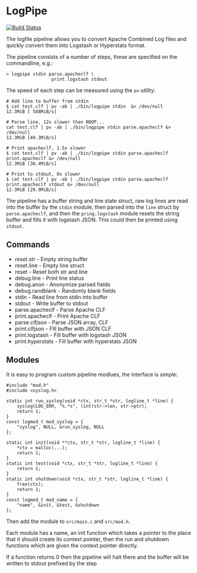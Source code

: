 # LogPipe

[![Build Status](https://drone.io/github.com/HarryR/logpipe/status.png)](https://drone.io/github.com/HarryR/logpipe/latest)

The logfile pipeline allows you to convert Apache Combined Log files
and quickly convert them into Logstash or Hyperstats format.

The pipeline consists of a number of steps, these are specified
on the commandline, e.g.:

	> logpipe stdin parse.apacheclf \
					 print.logstash stdout

The speed of each step can be measured using the `pv` utlilty:

	# Add line to buffer from stdin
	$ cat test.clf | pv -ab | ./bin/logpipe stdin  &> /dev/null
	12.3MiB [ 588MiB/s]

	# Parse line, 12x slower than NOOP...
	cat test.clf | pv -ab | ./bin/logpipe stdin parse.apacheclf &> /dev/null
	12.3MiB [49.3MiB/s]

	# Print apacheclf, 1.5x slower
	$ cat test.clf | pv -ab | ./bin/logpipe stdin parse.apacheclf print.apacheclf &> /dev/null
	12.3MiB [30.4MiB/s]

	# Print to stdout, 0x slower
	$ cat test.clf | pv -ab | ./bin/logpipe stdin parse.apacheclf print.apacheclf stdout &> /dev/null
	12.3MiB [29.9MiB/s]

The pipeline has a buffer string and line state struct, raw log lines are read
into the buffer by the `stdin` module, then parsed into the `line` struct 
by `parse.apacheclf`, and then the `pring.logstash` module resets the string
buffer and fills it with logstash JSON. This could then be printed using `stdout`.

## Commands

 * reset.str - Empty string buffer
 * reset.line - Empty line struct
 * reset - Reset both str and line
 * debug.line - Print line status
 * debug.anon - Anonymize parsed fields
 * debug.randblank - Randomly blank fields
 * stdin - Read line from stdin into buffer
 * stdout - Write buffer to stdout
 * parse.apacheclf - Parse Apache CLF
 * print.apacheclf - Print Apache CLF
 * parse.clfjson - Parse JSON array, CLF
 * print.clfjson - FIll buffer with JSON CLF
 * print.logstash - Fill buffer with logstash JSON
 * print.hyperstats - Fill buffer with hyperstats JSON

## Modules

It is easy to program custom pipeline modlues, the interface is simple:

	#include "mod.h"
	#include <syslog.h>

	static int run_syslog(void *ctx, str_t *str, logline_t *line) {
		syslog(LOG_ERR, "%.*s", (int)str->len, str->ptr);
		return 1;
	}
	const logmod_t mod_syslog = {
		"syslog", NULL, &run_syslog, NULL
	};

	static int init(void **ctx, str_t *str, logline_t *line) {
		*ctx = malloc(...);
		return 1;
	}
	static int test(void *ctx, str_t *str, logline_t *line) {
		return 1;
	}
	static int shutdown(void *ctx, str_t *str, logline_t *line) {
		free(ctx);
		return 1;
	}
	const logmod_t mod_name = {
		"name", &init, &test, &shutdown
	};

Then add the module to `src/main.c` and `src/mod.h`.

Each module has a name, an init function which takes a pointer to the place that it should create its context pointer, then the run and shutdown functions which are given the context pointer directly.

If a function returns 0 then the pipeline will halt there and the buffer will be written
to stdout prefixed by the step 
